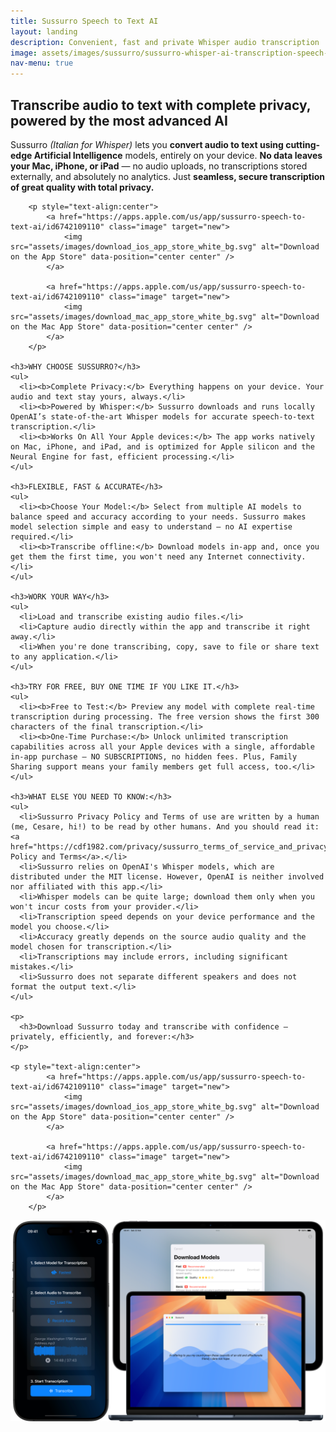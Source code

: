 ```yaml
---
title: Sussurro Speech to Text AI
layout: landing
description: Convenient, fast and private Whisper audio transcription
image: assets/images/sussurro/sussurro-whisper-ai-transcription-speech-to-text-for-iphone-mac-ipad.png
nav-menu: true
---
```


<!-- Main -->
<div id="main">

<!-- One -->
<section id="one">
  <div class="inner">
    <p>
      <h2><b>Transcribe audio to text with complete privacy, powered by the most advanced AI</b></h2>
      Sussurro <i>(Italian for Whisper)</i> lets you <b>convert audio to text using cutting-edge Artificial Intelligence</b> models, entirely on your device. <b>No data leaves your Mac, iPhone, or iPad</b> — no audio uploads, no transcriptions stored externally, and absolutely no analytics. Just <b>seamless, secure transcription of great quality with total privacy.</b>
    </p>

		<p style="text-align:center">
			<a href="https://apps.apple.com/us/app/sussurro-speech-to-text-ai/id6742109110" class="image" target="new">
				<img src="assets/images/download_ios_app_store_white_bg.svg" alt="Download on the App Store" data-position="center center" />
			</a>
			
			<a href="https://apps.apple.com/us/app/sussurro-speech-to-text-ai/id6742109110" class="image" target="new">
				<img src="assets/images/download_mac_app_store_white_bg.svg" alt="Download on the Mac App Store" data-position="center center" />
			</a>
		</p>

    <h3>WHY CHOOSE SUSSURRO?</h3>
    <ul>
      <li><b>Complete Privacy:</b> Everything happens on your device. Your audio and text stay yours, always.</li>
      <li><b>Powered by Whisper:</b> Sussurro downloads and runs locally OpenAI’s state-of-the-art Whisper models for accurate speech-to-text transcription.</li>
      <li><b>Works On All Your Apple devices:</b> The app works natively on Mac, iPhone, and iPad, and is optimized for Apple silicon and the Neural Engine for fast, efficient processing.</li>
    </ul>

    <h3>FLEXIBLE, FAST & ACCURATE</h3>
    <ul>
      <li><b>Choose Your Model:</b> Select from multiple AI models to balance speed and accuracy according to your needs. Sussurro makes model selection simple and easy to understand — no AI expertise required.</li>
      <li><b>Transcribe offline:</b> Download models in-app and, once you get them the first time, you won't need any Internet connectivity.</li>
    </ul>

    <h3>WORK YOUR WAY</h3>
    <ul>
      <li>Load and transcribe existing audio files.</li>
      <li>Capture audio directly within the app and transcribe it right away.</li>
      <li>When you're done transcribing, copy, save to file or share text to any application.</li>
    </ul>

    <h3>TRY FOR FREE, BUY ONE TIME IF YOU LIKE IT.</h3>
    <ul>
      <li><b>Free to Test:</b> Preview any model with complete real-time transcription during processing. The free version shows the first 300 characters of the final transcription.</li>
      <li><b>One-Time Purchase:</b> Unlock unlimited transcription capabilities across all your Apple devices with a single, affordable in-app purchase — NO SUBSCRIPTIONS, no hidden fees. Plus, Family Sharing support means your family members get full access, too.</li>
    </ul>

    <h3>WHAT ELSE YOU NEED TO KNOW:</h3>
    <ul>
      <li>Sussurro Privacy Policy and Terms of use are written by a human (me, Cesare, hi!) to be read by other humans. And you should read it: <a href="https://cdf1982.com/privacy/sussurro_terms_of_service_and_privacy_policy">Privacy Policy and Terms</a>.</li>
      <li>Sussurro relies on OpenAI's Whisper models, which are distributed under the MIT license. However, OpenAI is neither involved nor affiliated with this app.</li>
      <li>Whisper models can be quite large; download them only when you won't incur costs from your provider.</li>
      <li>Transcription speed depends on your device performance and the model you choose.</li>
      <li>Accuracy greatly depends on the source audio quality and the model chosen for transcription.</li>
      <li>Transcriptions may include errors, including significant mistakes.</li>
      <li>Sussurro does not separate different speakers and does not format the output text.</li>
    </ul>

    <p>
      <h3>Download Sussurro today and transcribe with confidence — privately, efficiently, and forever:</h3>
    </p>

    <p style="text-align:center">
			<a href="https://apps.apple.com/us/app/sussurro-speech-to-text-ai/id6742109110" class="image" target="new">
				<img src="assets/images/download_ios_app_store_white_bg.svg" alt="Download on the App Store" data-position="center center" />
			</a>
			
			<a href="https://apps.apple.com/us/app/sussurro-speech-to-text-ai/id6742109110" class="image" target="new">
				<img src="assets/images/download_mac_app_store_white_bg.svg" alt="Download on the Mac App Store" data-position="center center" />
			</a>
		</p>
  </div>
</section>

<img src="assets/images/sussurro/sussurro-screenshots.png" alt="" data-position="center center"/>

</div>

